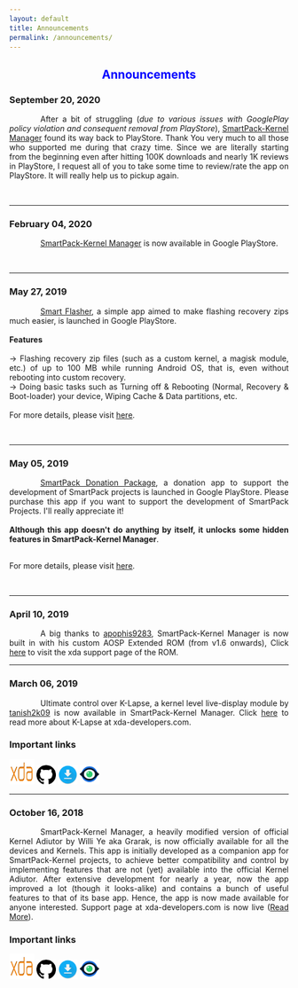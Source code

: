 ```yaml
---
layout: default
title: Announcements
permalink: /announcements/
---
```


<style>
    tab1 { padding-left: 4em; }
</style>

<h2 style="color: blue; text-align: center">Announcements</h2>

<h3 style="text-align: left">September 20, 2020</h3>

<p style="text-align: justify;"><tab1>After a bit of struggling (<i>due to various issues with GooglePlay policy violation and consequent removal from PlayStore</i>), <a href="{{ site.github.url }}/spkm/" target="_blank">SmartPack-Kernel Manager</a> found its way back to PlayStore. Thank You very much to all those who supported me during that crazy time. Since we are literally starting from the beginning even after hitting 100K downloads and nearly 1K reviews in PlayStore, I request all of you to take some time to review/rate the app on PlayStore. It will really help us to pickup again.</tab1></p>

<a href="https://play.google.com/store/apps/details?id=com.smartpack.kernelmanager.release" target="_blank"><img src="https://play.google.com/intl/en_us/badges/images/generic/en-play-badge.png" alt="" height="60" /></a>

<hr>

<h3 style="text-align: left">February 04, 2020</h3>

<p style="text-align: justify;"><tab1><a href="{{ site.github.url }}/spkm/" target="_blank">SmartPack-Kernel Manager</a> is now available in Google PlayStore.</tab1></p>

<a href="https://play.google.com/store/apps/details?id=com.smartpack.kernelmanager" target="_blank"><img src="https://play.google.com/intl/en_us/badges/images/generic/en-play-badge.png" alt="" height="60" /></a>

<hr>

<h3 style="text-align: left">May 27, 2019</h3>

<p style="text-align: justify;"><tab1><a href="https://play.google.com/store/apps/details?id=com.smartpack.smartflasher" target="_blank">Smart Flasher</a>, a simple app aimed to make flashing recovery zips much easier, is launched in Google PlayStore.<br>
<br><strong>Features</strong><br>
<br>&rarr; Flashing recovery zip files (such as a custom kernel, a magisk module, etc.) of up to 100 MB while running Android OS, that is, even without rebooting into custom recovery.
<br>&rarr; Doing basic tasks such as Turning off & Rebooting (Normal, Recovery & Boot-loader) your device, Wiping Cache & Data partitions, etc.<br>
<br>For more details, please visit <a href="{{ site.github.url }}/smartflasher/">here</a>.</tab1></p>

<a href="https://play.google.com/store/apps/details?id=com.smartpack.smartflasher" target="_blank"><img src="https://play.google.com/intl/en_us/badges/images/generic/en-play-badge.png" alt="" height="60" /></a>

<hr>

<h3 style="text-align: left">May 05, 2019</h3>

<p style="text-align: justify;"><tab1><a href="https://play.google.com/store/apps/details?id=com.smartpack.donate" target="_blank">SmartPack Donation Package</a>, a donation app to support the development of SmartPack projects is launched in Google PlayStore. Please purchase this app if you want to support the development of SmartPack Projects. I'll really appreciate it!<br>
<br><strong>Although this app doesn't do anything by itself, it unlocks some hidden features in SmartPack-Kernel Manager</strong>.<br>

<br>For more details, please visit <a href="{{ site.github.url }}/donation/">here</a>.</tab1></p>

<a href="https://play.google.com/store/apps/details?id=com.smartpack.donate" target="_blank"><img src="https://play.google.com/intl/en_us/badges/images/generic/en-play-badge.png" alt="" height="60" /></a>

<hr>

<h3 style="text-align: left">April 10, 2019</h3>

<p style="text-align: justify;"><tab1>A big thanks to <a href="https://forum.xda-developers.com/member.php?u=4392154" target="_blank">apophis9283</a>, SmartPack-Kernel Manager is now built in with his custom AOSP Extended ROM (from v1.6 onwards), Click <a href="https://forum.xda-developers.com/oneplus-5t/development/aex-1-0-krieg-kernel-t3911571" target="_blank">here</a> to visit the xda support page of the ROM.</tab1></p>

<hr>

<h3 style="text-align: left">March 06, 2019</h3>

<p style="text-align: justify;"><tab1>Ultimate control over K-Lapse, a kernel level live-display module by <a href="https://forum.xda-developers.com/member.php?u=5913332" target="_blank">tanish2k09</a> is now available in SmartPack-Kernel Manager. Click <a href="https://forum.xda-developers.com/android/software-hacking/k-lapse-kernel-level-livedisplay-module-t3907031" target="_blank">here</a> to read more about K-Lapse at xda-developers.com.</tab1></p>

### Important links
<p><a href="https://forum.xda-developers.com/android/apps-games/app-smartpack-kernel-manager-t3854717" target="_blank"><img src="https://github.com/SmartPack/SmartPack.github.io/blob/master/asset/pic003.png?raw=true" alt="" width="45" height="45" /></a> <a href="https://github.com/SmartPack/SmartPack-Kernel-Manager/" target="_blank"><img src="https://github.com/SmartPack/SmartPack.github.io/blob/master/asset/pic002.png?raw=true" alt="" width="35" height="35" /></a> <a href="https://github.com/SmartPack/SmartPack-Kernel-Manager/releases" target="_blank"><img src="https://github.com/SmartPack/SmartPack.github.io/blob/master/asset/pic004.png?raw=true" alt="" width="35" height="35" /></a> <a href="https://raw.githubusercontent.com/SmartPack/SmartPack-Kernel-Manager/master/change-logs.md" target="_blank"><img src="https://github.com/SmartPack/SmartPack.github.io/blob/master/asset/pic007.png?raw=true" alt="" width="35" height="35" /></a></p>

<hr>

<h3 style="text-align: left;">October 16, 2018</h3>

<p style="text-align: justify;"><tab1>SmartPack-Kernel Manager, a heavily modified version of official Kernel Adiutor by Willi Ye aka Grarak, is now officially available for all the devices and Kernels. This app is initially developed as a companion app for SmartPack-Kernel projects, to achieve better compatibility and control by implementing features that are not (yet) available into the official Kernel Adiutor. After extensive development for nearly a year, now the app improved a lot (though it looks-alike) and contains a bunch of useful features to that of its base app. Hence, the app is now made available for anyone interested. Support page at xda-developers.com is now live (<a href="{{ site.github.url }}/spkm/">Read More</a>).</tab1></p>

### Important links
<p><a href="https://forum.xda-developers.com/android/apps-games/app-smartpack-kernel-manager-t3854717" target="_blank"><img src="https://github.com/SmartPack/SmartPack.github.io/blob/master/asset/pic003.png?raw=true" alt="" width="45" height="45" /></a> <a href="https://github.com/SmartPack/SmartPack-Kernel-Manager/" target="_blank"><img src="https://github.com/SmartPack/SmartPack.github.io/blob/master/asset/pic002.png?raw=true" alt="" width="35" height="35" /></a> <a href="https://github.com/SmartPack/SmartPack-Kernel-Manager/releases" target="_blank"><img src="https://github.com/SmartPack/SmartPack.github.io/blob/master/asset/pic004.png?raw=true" alt="" width="35" height="35" /></a> <a href="https://raw.githubusercontent.com/SmartPack/SmartPack-Kernel-Manager/master/change-logs.md" target="_blank"><img src="https://github.com/SmartPack/SmartPack.github.io/blob/master/asset/pic007.png?raw=true" alt="" width="35" height="35" /></a></p>
